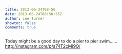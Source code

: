 ```yaml
---
title: 2013-06-24T08-50
date: 2013-06-24T08:50:55Z
author: Lee Turner
showtoc: false
comments: true
---
```


Today might be a good day to do a pier to pier swim...... http://instagram.com/p/a74T2cMi9Q/

